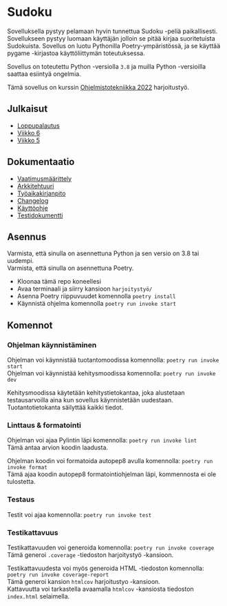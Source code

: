 # Sudoku

Sovelluksella pystyy pelamaan hyvin tunnettua Sudoku -peliä paikallisesti. Sovellukseen pystyy luomaan käyttäjän jolloin se pitää kirjaa suoritetuista Sudokuista. Sovellus on luotu Pythonilla Poetry-ympäristössä, ja se käyttää pygame -kirjastoa käyttöliittymän toteutuksessa.

Sovellus on toteutettu Python -versiolla `3.8` ja muilla Python -versioilla saattaa esiintyä ongelmia.

Tämä sovellus on kurssin [Ohjelmistotekniikka 2022](https://ohjelmistotekniikka-hy.github.io/) harjoitustyö.

## Julkaisut

- [Loppupalautus](https://github.com/ronituohino/ohte-harjoitustyo/releases/tag/loppupalautus)
- [Viikko 6](https://github.com/ronituohino/ohte-harjoitustyo/releases/tag/viikko6)
- [Viikko 5](https://github.com/ronituohino/ohte-harjoitustyo/releases/tag/viikko5)

## Dokumentaatio

- [Vaatimusmäärittely](./harjoitustyo/dokumentaatio/vaatimusmaarittely.md)
- [Arkkitehtuuri](./harjoitustyo/dokumentaatio/arkkitehtuuri.md)
- [Työaikakirjanpito](./harjoitustyo/dokumentaatio/tyoaikakirjanpito.md)
- [Changelog](./harjoitustyo/dokumentaatio/changelog.md)
- [Käyttöohje](./harjoitustyo/dokumentaatio/kayttoohje.md)
- [Testidokumentti](./harjoitustyo/dokumentaatio/testaus.md)

## Asennus

Varmista, että sinulla on asennettuna Python ja sen versio on 3.8 tai uudempi.  
Varmista, että sinulla on asennettuna Poetry.

- Kloonaa tämä repo koneellesi
- Avaa terminaali ja siirry kansioon `harjoitystyö/`
- Asenna Poetry riippuvuudet komennolla `poetry install`
- Käynnistä ohjelma komennolla `poetry run invoke start`

## Komennot

### Ohjelman käynnistäminen

Ohjelman voi käynnistää tuotantomoodissa komennolla: `poetry run invoke start`  
Ohjelman voi käynnistää kehitysmoodissa komennolla: `poetry run invoke dev`

Kehitysmoodissa käytetään kehitystietokantaa, joka alustetaan testausarvoilla aina kun sovellus käynnistetään uudestaan. Tuotantotietokanta säilyttää kaikki tiedot.

### Linttaus & formatointi

Ohjelman voi ajaa Pylintin läpi komennolla: `poetry run invoke lint`  
Tämä antaa arvion koodin laadusta.

Ohjelman koodin voi formatoida autopep8 avulla komennolla: `poetry run invoke format`  
Tämä ajaa koodin autopep8 formatointiohjelman läpi, kommennosta ei ole tulostetta.

### Testaus

Testit voi ajaa komennolla: `poetry run invoke test`

### Testikattavuus

Testikattavuuden voi generoida komennolla: `poetry run invoke coverage`  
Tämä generoi `.coverage` -tiedoston harjoitystyö -kansioon.

Testikattavuudesta voi myös generoida HTML -tiedoston komennolla: `poetry run invoke coverage-report`  
Tämä generoi kansion `htmlcov` harjoitustyo -kansioon.  
Kattavuutta voi tarkastella avaamalla `htmlcov` -kansiosta tiedoston `index.html` selaimella.
